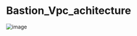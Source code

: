 # Bastion_Vpc_achitecture
![image](https://github.com/user-attachments/assets/754aa0c3-78d9-4c6e-8b8c-48c88e89c31a)
